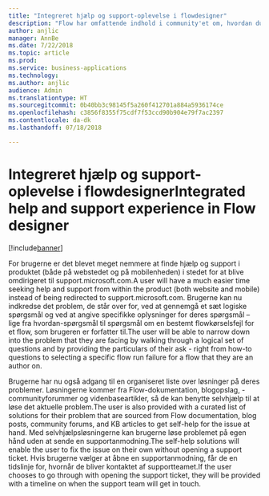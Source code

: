 ```yaml
---
title: "Integreret hjælp og support-oplevelse i flowdesigner"
description: "Flow har omfattende indhold i community'et om, hvordan du løser problemer med flows. En ny supportoplevelse gør det nemt at finde indbyggede løsninger uden at skulle sende en supportanmodning."
author: anjlic
manager: AnnBe
ms.date: 7/22/2018
ms.topic: article
ms.prod: 
ms.service: business-applications
ms.technology: 
ms.author: anjlic
audience: Admin
ms.translationtype: HT
ms.sourcegitcommit: 0b40bb3c98145f5a260f412701a884a5936174ce
ms.openlocfilehash: c3856f8355f75cdf7f53ccd90b904e79f7ac2397
ms.contentlocale: da-dk
ms.lasthandoff: 07/18/2018

---
```

# <a name="integrated-help-and-support-experience-in-flow-designer"></a><span data-ttu-id="78075-103">Integreret hjælp og support-oplevelse i flowdesigner</span><span class="sxs-lookup"><span data-stu-id="78075-103">Integrated help and support experience in Flow designer</span></span>


[!include[banner](../../includes/banner.md)]

<span data-ttu-id="78075-104">For brugerne er det blevet meget nemmere at finde hjælp og support i produktet (både på webstedet og på mobilenheden) i stedet for at blive omdirigeret til support.microsoft.com.</span><span class="sxs-lookup"><span data-stu-id="78075-104">A user will have a much easier time seeking help and support from within the product (both website and mobile) instead of being redirected to support.microsoft.com.</span></span> <span data-ttu-id="78075-105">Brugerne kan nu indkredse det problem, de står over for, ved at gennemgå et sæt logiske spørgsmål og ved at angive specifikke oplysninger for deres spørgsmål – lige fra hvordan-spørgsmål til spørgsmål om en bestemt flowkørselsfejl for et flow, som brugeren er forfatter til.</span><span class="sxs-lookup"><span data-stu-id="78075-105">The user will be able to narrow down into the problem that they are facing by walking through a logical set of questions and by providing the particulars of their ask - right from how-to questions to selecting a specific flow run failure for a flow that they are an author on.</span></span> 

<span data-ttu-id="78075-106">Brugerne har nu også adgang til en organiseret liste over løsninger på deres problemer. Løsningerne kommer fra Flow-dokumentation, blogopslag, -communityforummer og videnbaseartikler, så de kan benytte selvhjælp til at løse det aktuelle problem.</span><span class="sxs-lookup"><span data-stu-id="78075-106">The user is also provided with a curated list of solutions for their problem that are sourced from Flow documentation, blog posts, community forums, and KB articles to get self-help for the issue at hand.</span></span> <span data-ttu-id="78075-107">Med selvhjælpsløsningerne kan brugerne løse problemet på egen hånd uden at sende en supportanmodning.</span><span class="sxs-lookup"><span data-stu-id="78075-107">The self-help solutions will enable the user to fix the issue on their own without opening a support ticket.</span></span> <span data-ttu-id="78075-108">Hvis brugerne vælger at åbne en supportanmodning, får de en tidslinje for, hvornår de bliver kontaktet af supportteamet.</span><span class="sxs-lookup"><span data-stu-id="78075-108">If the user chooses to go through with opening the support ticket, they will be provided with a timeline on when the support team will get in touch.</span></span> 

